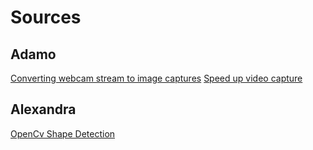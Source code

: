 # Sources
## Adamo
[Converting webcam stream to image captures](https://www.geeksforgeeks.org/python-opencv-capture-video-from-camera/)
[Speed up video capture](https://answers.opencv.org/question/215586/why-does-videocapture1-take-so-long/)

## Alexandra
[OpenCv Shape Detection](https://www.pyimagesearch.com/2016/02/08/opencv-shape-detection/)